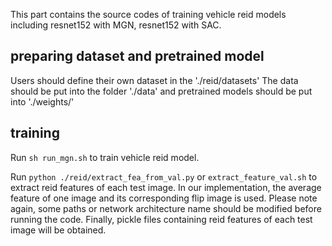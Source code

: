 This part contains the source codes of training vehicle reid models including resnet152 with MGN, resnet152 with SAC.

## preparing dataset and pretrained model
Users should define their own dataset in the './reid/datasets'
The data should be put into the folder './data' and pretrained models should be put into './weights/'

## training
Run ```sh run_mgn.sh``` to train vehicle reid model. 

Run ```python ./reid/extract_fea_from_val.py``` or ```extract_feature_val.sh``` to extract reid features of each test image. In our implementation, the average feature of one image and its corresponding flip image is used. Please note again, some paths or network architecture name should be modified before running the code. Finally, pickle files containing reid features of each test image will be obtained.  
